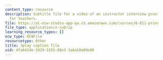 ```yaml
---
content_type: resource
description: Subtitle file for a video of an instructor interview providing advice
  for teachers.
file: https://ol-ocw-studio-app-qa.s3.amazonaws.com/courses/6-811-principles-and-practice-of-assistive-technology-fall-2014/4fa642de3d29516588e33a6a58e09e08_ZGCJabWew3A.vtt
file_type: application/x-subrip
learning_resource_types: []
ocw_type: OCWFile
resourcetype: Other
title: 3play caption file
uid: 4fa642de-3d29-5165-88e3-3a6a58e09e08
---
```

